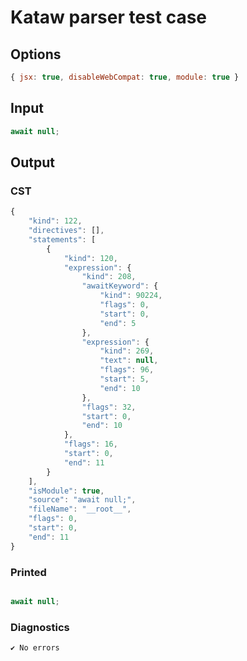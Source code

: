 # Kataw parser test case

## Options

`````js
{ jsx: true, disableWebCompat: true, module: true }
`````

## Input

`````js
await null;
`````

## Output

### CST

```javascript
{
    "kind": 122,
    "directives": [],
    "statements": [
        {
            "kind": 120,
            "expression": {
                "kind": 208,
                "awaitKeyword": {
                    "kind": 90224,
                    "flags": 0,
                    "start": 0,
                    "end": 5
                },
                "expression": {
                    "kind": 269,
                    "text": null,
                    "flags": 96,
                    "start": 5,
                    "end": 10
                },
                "flags": 32,
                "start": 0,
                "end": 10
            },
            "flags": 16,
            "start": 0,
            "end": 11
        }
    ],
    "isModule": true,
    "source": "await null;",
    "fileName": "__root__",
    "flags": 0,
    "start": 0,
    "end": 11
}
```

### Printed

```javascript

await null;
```

### Diagnostics

```javascript
✔ No errors
```

